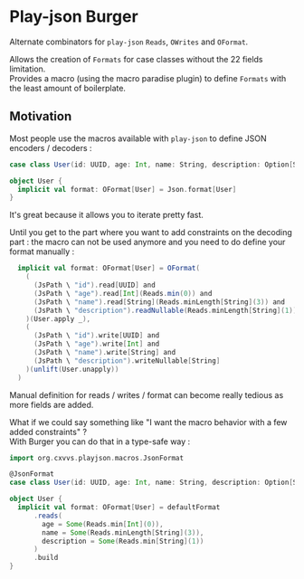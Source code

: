# Play-json Burger

Alternate combinators for `play-json` `Reads`, `OWrites` and `OFormat`.  

Allows the creation of `Formats` for case classes without the 22 fields limitation.  
Provides a macro (using the macro paradise plugin) to define `Formats` with the least amount of boilerplate.

## Motivation

Most people use the macros available with `play-json` to define JSON encoders / decoders :

```scala
case class User(id: UUID, age: Int, name: String, description: Option[String])

object User {
  implicit val format: OFormat[User] = Json.format[User]
}
```

It's great because it allows you to iterate pretty fast.  

Until you get to the part where you want to add constraints on the decoding part : 
the macro can not be used anymore and you need to do define your format manually :

```scala
  implicit val format: OFormat[User] = OFormat(
    (
      (JsPath \ "id").read[UUID] and
      (JsPath \ "age").read[Int](Reads.min(0)) and
      (JsPath \ "name").read[String](Reads.minLength[String](3)) and
      (JsPath \ "description").readNullable(Reads.minLength[String](1))
    )(User.apply _),
    (
      (JsPath \ "id").write[UUID] and
      (JsPath \ "age").write[Int] and
      (JsPath \ "name").write[String] and
      (JsPath \ "description").writeNullable[String]
    )(unlift(User.unapply))
  )
```

Manual definition for reads / writes / format can become really tedious as more fields are added.  

What if we could say something like "I want the macro behavior with a few added constraints" ?  
With Burger you can do that in a type-safe way :

```scala
import org.cxvvs.playjson.macros.JsonFormat

@JsonFormat
case class User(id: UUID, age: Int, name: String, description: Option[String])

object User {
  implicit val format: OFormat[User] = defaultFormat
      .reads(
        age = Some(Reads.min[Int](0)),
        name = Some(Reads.minLength[String](3)),
        description = Some(Reads.min[String](1))
      )
      .build
}
```
